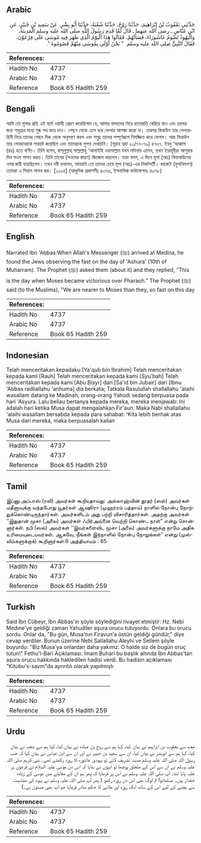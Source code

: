 ## Arabic


<div dir="rtl" lang="ar" style={{fontSize:'larger',backgroundColor:'#f8f9fa',padding:20}}>
حَدَّثَنِي يَعْقُوبُ بْنُ إِبْرَاهِيمَ، حَدَّثَنَا رَوْحٌ، حَدَّثَنَا شُعْبَةُ، حَدَّثَنَا أَبُو بِشْرٍ، عَنْ سَعِيدِ بْنِ جُبَيْرٍ، عَنِ ابْنِ عَبَّاسٍ ـ رضى الله عنهما ـ قَالَ لَمَّا قَدِمَ رَسُولُ اللَّهِ صلى الله عليه وسلم الْمَدِينَةَ، وَالْيَهُودُ تَصُومُ عَاشُورَاءَ، فَسَأَلَهُمْ، فَقَالُوا هَذَا الْيَوْمُ الَّذِي ظَهَرَ فِيهِ مُوسَى عَلَى فِرْعَوْنَ، فَقَالَ النَّبِيُّ صلى الله عليه وسلم ‏ "‏ نَحْنُ أَوْلَى بِمُوسَى مِنْهُمْ فَصُومُوهُ ‏"‏‏.‏
</div>
<div style={{backgroundColor:'#f8f9fa',padding:20, marginBottom: 10}}><table> <thead> <tr> <th>References:</th> <th></th> </tr> </thead> <tbody><tr><td>Hadith No</td><td>4737</td></tr><tr><td>Arabic No</td><td>4737</td></tr><tr><td>Reference</td><td>Book 65 Hadith 259</td></tr></tbody></table></div>

## Bengali


<div dir="ltr" lang="bn" style={{fontSize:'larger',backgroundColor:'#f8f9fa',padding:20}}>
আমি তো মূসার প্রতি এই মর্মে ওয়াহী প্রেরণ করেছিলাম যে, আমার বান্দাদের নিয়ে রাতারাতি বেরিয়ে যাও এবং তাদের জন্য সমুদ্রের মধ্যে শুষ্ক পথ করে দাও। পেছন থেকে এসে ধরে ফেলার আশঙ্কা করো না। তারপর ফিরাউন তার সেনাবাহিনী নিয়ে তাদের পেছন দিক থেকে অনুসরণ করল এবং সমুদ্র তাদের সম্পূর্ণরূপে নিমজ্জিত করে ফেলল। আর ফিরাউন তার লোকদেরকে পথভ্রষ্ট করেছিল এবং তাদেরকে সুপথ দেখায়নি। (সূরাহ ত্বহা ২০/৭৭-৭৯) ৪৭৩৭. ইবনু ‘আব্বাস (রাঃ) হতে বর্ণিত। তিনি বলেন, রাসূলুল্লাহ্ সাল্লাল্লাহু ‘আলাইহি ওয়াসাল্লাম যখন মদিনায় এলেন, তখন ইয়াহূদীরা আশুরার দিন সওম পালন করত। তিনি তাদের (সওমের কারণ) জিজ্ঞেস করলেন। তারা বলল, এ দিনে মূসা (আঃ) ফিরআউনের ওপর জয়ী হয়েছিলেন। তখন নবী বললেন, আমরাই তো তাদের চেয়ে মূসা (আঃ)-এর নিকটবর্তী। কাজেই (মুসলিমগণ) তোমরা এ সিয়াম পালন কর। [২০০৪] (আধুনিক প্রকাশনীঃ ৪৩৭৬, ইসলামিক ফাউন্ডেশনঃ ৪৩৭৮)
</div>
<div style={{backgroundColor:'#f8f9fa',padding:20, marginBottom: 10}}><table> <thead> <tr> <th>References:</th> <th></th> </tr> </thead> <tbody><tr><td>Hadith No</td><td>4737</td></tr><tr><td>Arabic No</td><td>4737</td></tr><tr><td>Reference</td><td>Book 65 Hadith 259</td></tr></tbody></table></div>

## English


<div dir="ltr" lang="en" style={{fontSize:'larger',backgroundColor:'#f8f9fa',padding:20}}>
Narrated Ibn 'Abbas:When Allah's Messenger (ﷺ) arrived at Medina, he found the Jews observing the fast on the day of 'Ashura' (10th of Muharram). The Prophet (ﷺ) asked them (about it) and they replied, "This is the day when Moses became victorious over Pharaoh." The Prophet (ﷺ) said (to the Muslims), "We are nearer to Moses than they, so fast on this day
</div>
<div style={{backgroundColor:'#f8f9fa',padding:20, marginBottom: 10}}><table> <thead> <tr> <th>References:</th> <th></th> </tr> </thead> <tbody><tr><td>Hadith No</td><td>4737</td></tr><tr><td>Arabic No</td><td>4737</td></tr><tr><td>Reference</td><td>Book 65 Hadith 259</td></tr></tbody></table></div>

## Indonesian


<div dir="ltr" lang="id" style={{fontSize:'larger',backgroundColor:'#f8f9fa',padding:20}}>
Telah menceritakan kepadaku [Ya'qub bin Ibrahim] Telah menceritakan kepada kami [Rauh] Telah menceritakan kepada kami [Syu'bah] Telah menceritakan kepada kami [Abu Bisyr] dari [Sa'id bin Jubair] dari [Ibnu 'Abbas radliallahu 'anhuma] dia berkata; Tatkala Rasulullah shallallahu 'alaihi wasallam datang ke Madinah, orang-orang Yahudi sedang berpuasa pada hari 'Asyura. Lalu beliau bertanya kepada mereka, mereka menjawab: Ini adalah hari ketika Musa dapat mengalahkan Fir'aun. Maka Nabi shallallahu 'alaihi wasallam bersabda kepada para sahabat: 'Kita lebih berhak atas Musa dari mereka, maka berpuasalah kalian
</div>
<div style={{backgroundColor:'#f8f9fa',padding:20, marginBottom: 10}}><table> <thead> <tr> <th>References:</th> <th></th> </tr> </thead> <tbody><tr><td>Hadith No</td><td>4737</td></tr><tr><td>Arabic No</td><td>4737</td></tr><tr><td>Reference</td><td>Book 65 Hadith 259</td></tr></tbody></table></div>

## Tamil


<div dir="ltr" lang="ta" style={{fontSize:'larger',backgroundColor:'#f8f9fa',padding:20}}>
இப்னு அப்பாஸ் (ரலி) அவர்கள் கூறியதாவது: அல்லாஹ்வின் தூதர் (ஸல்) அவர்கள் மதீனாவுக்கு வந்தபோது யூதர்கள் ஆஷூரா (முஹர்ரம் பத்தாம்) நாளில் நோன்பு நோற்றுக்கொண்டிருந்தார்கள். அவர்களிடம் அது பற்றி விசாரித்தார்கள். அதற்கு அவர்கள் ‘‘இதுதான் மூசா (அலை) அவர்கள் ஃபிர்அவ்னை வெற்றி கொண்ட நாள்” என்று சொன்னார்கள். நபி (ஸல்) அவர்கள் ‘‘இவர்களைவிட மூசா (அலை) அவர்களுக்கு நாமே அதிக உரிமையுடையவர்கள். ஆகவே, நீங்கள் இந்நாளில் நோன்பு நோறுங்கள்” என்று (முஸ்லிம்களுக்குக்) கூறினார்கள்.6 அத்தியாயம் : 65
</div>
<div style={{backgroundColor:'#f8f9fa',padding:20, marginBottom: 10}}><table> <thead> <tr> <th>References:</th> <th></th> </tr> </thead> <tbody><tr><td>Hadith No</td><td>4737</td></tr><tr><td>Arabic No</td><td>4737</td></tr><tr><td>Reference</td><td>Book 65 Hadith 259</td></tr></tbody></table></div>

## Turkish


<div dir="ltr" lang="tr" style={{fontSize:'larger',backgroundColor:'#f8f9fa',padding:20}}>
Said İbn Cübeyr, İbn Abbas'ın şöyle söylediğini rivayet etmiştir: Hz. Nebi Medıne'ye geldiği zaman Yahudiler aşura orucu tutuyordu. Onlara bu orucu sordu. Onlar da, "Bu gün, Musa'nın Firavun'a üstün geldiği gündür," diye cevap verdiler. Bunun üzerine Nebi Sallallahu Aleyhi ve Sellem şöyle buyurdu: "Biz Musa'ya onlardan daha yakımz. O halde siz de bugün oruç tutun!" Fethu'l-Bari Açıklaması: İmam Buhari bu başlık altında İbn Abbas'tan aşura orucu hakkında hakledilen hadisi verdi. Bu hadisin açıklaması "Kitubu's-savm"da ayrıntılı olarak yapılmıştı
</div>
<div style={{backgroundColor:'#f8f9fa',padding:20, marginBottom: 10}}><table> <thead> <tr> <th>References:</th> <th></th> </tr> </thead> <tbody><tr><td>Hadith No</td><td>4737</td></tr><tr><td>Arabic No</td><td>4737</td></tr><tr><td>Reference</td><td>Book 65 Hadith 259</td></tr></tbody></table></div>

## Urdu


<div dir="rtl" lang="ur" style={{fontSize:'larger',backgroundColor:'#f8f9fa',padding:20}}>
مجھ سے یعقوب بن ابراہیم نے بیان کیا، کہا ہم سے روح بن عبادہ نے بیان کیا، کہا ہم سے شعبہ نے بیان کیا، کہا ہم سے ابوبشر نے بیان کیا، ان سے سعید بن جبیر نے اور ان سے ابن عباس نے بیان کیا کہ جب رسول اللہ صلی اللہ علیہ وسلم مدینہ تشریف لائے تو یہودی عاشورہ کا روزہ رکھتے تھے۔ نبی کریم صلی اللہ علیہ وسلم نے ان سے اس کے متعلق پوچھا تو انہوں نے بتایا کہ اس دن موسیٰ علیہ السلام نے فرعون پر غلبہ پایا تھا۔ آپ صلی اللہ علیہ وسلم نے اس پر فرمایا کہ پھر ہم ان کے مقابلے میں موسیٰ کے زیادہ حقدار ہیں۔ مسلمانو! تم لوگ بھی اس دن روزہ رکھو ( پھر آپ صلی اللہ علیہ وسلم نے یہود کی مشابہت سے بچنے کے لیے اس کے ساتھ ایک روزہ اور ملانے کا حکم صادر فرمایا جو اب بھی مسنون ہے۔)
</div>
<div style={{backgroundColor:'#f8f9fa',padding:20, marginBottom: 10}}><table> <thead> <tr> <th>References:</th> <th></th> </tr> </thead> <tbody><tr><td>Hadith No</td><td>4737</td></tr><tr><td>Arabic No</td><td>4737</td></tr><tr><td>Reference</td><td>Book 65 Hadith 259</td></tr></tbody></table></div>